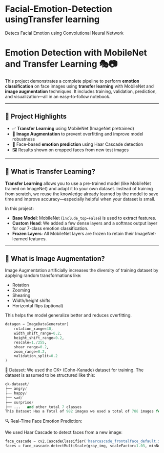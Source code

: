 # Facial-Emotion-Detection usingTransfer learning
Detecs Facial Emotion using Convolutional Neural Network 
# Emotion Detection with MobileNet and Transfer Learning 🎭📷

This project demonstrates a complete pipeline to perform **emotion classification** on face images using **transfer learning** with MobileNet and **image augmentation** techniques. It includes training, validation, prediction, and visualization—all in an easy-to-follow notebook.

---

## 🚀 Project Highlights

- ✅ **Transfer Learning** using MobileNet (ImageNet pretrained)
- 🧪 **Image Augmentation** to prevent overfitting and improve model robustness 
- 🧠 Face-based **emotion prediction** using Haar Cascade detection
- 🖼️ Results shown on cropped faces from new test images

---

## 🧠 What is Transfer Learning?

**Transfer Learning** allows you to use a pre-trained model (like MobileNet trained on ImageNet) and adapt it to your own dataset. Instead of training from scratch, we reuse the knowledge already learned by the model to save time and improve accuracy—especially helpful when your dataset is small.

In this project:

- **Base Model**: MobileNet (`include_top=False`) is used to extract features.
- **Custom Head**: We added a few dense layers and a softmax output layer for our 7-class emotion classification.
- **Frozen Layers**: All MobileNet layers are frozen to retain their ImageNet-learned features.

---

## 🔄 What is Image Augmentation?

Image Augmentation artificially increases the diversity of  training dataset by applying random transformations like:

- Rotation
- Zooming
- Shearing
- Width/height shifts
- Horizontal flips (optional)

This helps the model generalize better and reduces overfitting.

```python
datagen = ImageDataGenerator(
    rotation_range=40,
    width_shift_range=0.2,
    height_shift_range=0.2,
    rescale=1./255,
    shear_range=0.2,
    zoom_range=0.2,
    validation_split=0.2
)
```


📁 Dataset:
We used the CK+ (Cohn-Kanade) dataset for training. The dataset is assumed to be structured like this:

```python
ck-dataset/
├── angry/
├── happy/
├── sad/
├── surprise/
├── ...   and other total 7 classes
This Dataset Has a Total of 982 images we used a total of 788 images for Training and 193 images for validation.
```
🔍 Real-Time Face Emotion Prediction:

We used Haar Cascade to detect faces from a new image:
```python
face_cascade = cv2.CascadeClassifier('haarcascade_frontalface_default.xml')
faces = face_cascade.detectMultiScale(gray_img, scaleFactor=1.03, minNeighbors=8)
```